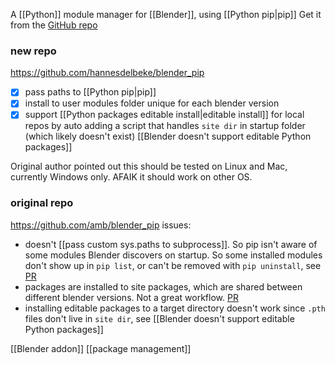 A [[Python]] module manager for [[Blender]], using [[Python pip|pip]]
Get it from the [GitHub repo](https://github.com/hannesdelbeke/blender_pip)

### new repo
https://github.com/hannesdelbeke/blender_pip
- [x] pass paths to [[Python pip|pip]]
- [x] install to user modules folder unique for each blender version
- [x] support [[Python packages editable install|editable install]] for local repos by auto adding a script that handles `site dir` in startup folder (which likely doesn't exist)
      [[Blender doesn't support editable Python packages]]

Original author pointed out this should be tested  on Linux and Mac, currently Windows only. AFAIK it should work on other OS.

### original repo
https://github.com/amb/blender_pip
issues:
- doesn't [[pass custom sys.paths to subprocess]]. So pip isn't aware of some modules Blender discovers on startup. So some installed modules don't show up in `pip list`, or can't be removed with `pip uninstall`, see [PR](https://github.com/amb/blender_pip/pull/11)
- packages are installed to site packages, which are shared between different blender versions. Not a great workflow. [PR](https://github.com/amb/blender_pip/pull/10)
- installing editable packages to a target directory doesn't work since `.pth` files don't live in `site dir`, see [[Blender doesn't support editable Python packages]]

[[Blender addon]]
[[package management]]
